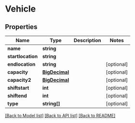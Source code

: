 # Vehicle

## Properties
Name | Type | Description | Notes
------------ | ------------- | ------------- | -------------
**name** | **string** |  | 
**startlocation** | **string** |  | 
**endlocation** | **string** |  | [optional] 
**capacity** | [**BigDecimal**](BigDecimal.md) |  | [optional] 
**capacity2** | [**BigDecimal**](BigDecimal.md) |  | [optional] 
**shiftstart** | **int** |  | [optional] 
**shiftend** | **int** |  | [optional] 
**type** | **string[]** |  | [optional] 

[[Back to Model list]](../README.md#documentation-for-models) [[Back to API list]](../README.md#documentation-for-api-endpoints) [[Back to README]](../README.md)

